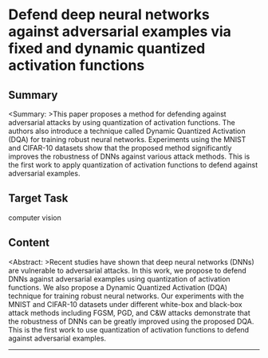 # Defend deep neural networks against adversarial examples via fixed and dynamic quantized activation functions

## Summary

<Summary: >This paper proposes a method for defending against adversarial attacks by using quantization of activation functions. The authors also introduce a technique called Dynamic Quantized Activation (DQA) for training robust neural networks. Experiments using the MNIST and CIFAR-10 datasets show that the proposed method significantly improves the robustness of DNNs against various attack methods. This is the first work to apply quantization of activation functions to defend against adversarial examples.


## Target Task

computer vision

## Content

<Abstract: >Recent studies have shown that deep neural networks (DNNs) are vulnerable to adversarial attacks. In this work, we propose to defend DNNs against adversarial examples using quantization of activation functions. We also propose a Dynamic Quantized Activation (DQA) technique for training robust neural networks. Our experiments with the MNIST and CIFAR-10 datasets under different white-box and black-box attack methods including FGSM, PGD, and C&W attacks demonstrate that the robustness of DNNs can be greatly improved using the proposed DQA. This is the first work to use quantization of activation functions to defend against adversarial examples.



---

